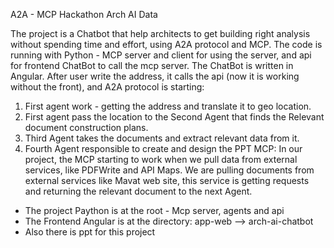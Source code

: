A2A - MCP Hackathon 
Arch AI Data

The project is a Chatbot that help architects to get building right analysis without spending time and effort, using A2A protocol and MCP.
The code is running with Python - MCP server and client for using the server, and api for frontend ChatBot to call the mcp server.
The ChatBot is written in Angular.
After user write the address, it calls the api (now it is working without the front), and A2A protocol is starting:
1. First agent work - getting the address and translate it to geo location.
2. First agent pass the location to the Second Agent that finds the Relevant document construction plans.
3. Third Agent takes the documents and extract relevant data from it.
4. Fourth Agent responsible to create and design the PPT
MCP:
In our project, the MCP starting to work when we pull data from external services, like PDFWrite and API Maps.
We are pulling documents from external services like Mavat web site, this service is getting requests and returning the relevant document to the next Agent.

- The project Paython is at the root - Mcp server, agents and api
- The Frontend Angular is at the directory: app-web --> arch-ai-chatbot
- Also there is ppt for this project
